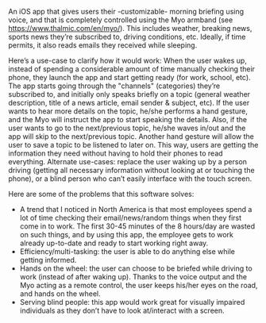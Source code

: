 An iOS app that gives users their -customizable- morning briefing using voice, and that is completely controlled using the Myo armband (see https://www.thalmic.com/en/myo/). This includes weather, breaking news, sports news they’re subscribed to, driving conditions, etc. Ideally, if time permits, it also reads emails they received while sleeping.

Here’s a use-case to clarify how it would work:
When the user wakes up, instead of spending a considerable amount of time manually checking their phone, they launch the app and start getting ready (for work, school, etc). The app starts going through the "channels" (categories) they’re subscribed to, and initially only speaks briefly on a topic (general weather description, title of a news article, email sender & subject, etc). If the user wants to hear more details on the topic, he/she performs a hand gesture, and the Myo will instruct the app to start speaking the details. Also, if the user wants to go to the next/previous topic, he/she waves in/out and the app will skip to the next/previous topic. Another hand gesture will allow the user to save a topic to be listened to later on. This way, users are getting the information they need without having to hold their phones to read everything.
Alternate use-cases: replace the user waking up by a person driving (getting all necessary information without looking at or touching the phone), or a blind person who can’t easily interface with the touch screen.

Here are some of the problems that this software solves:
- A trend that I noticed in North America is that most employees spend a lot of time checking their email/news/random things when they first come in to work. The first 30-45 minutes of the 8 hours/day are wasted on such things, and by using this app, the employee gets to work already up-to-date and ready to start working right away.
- Efficiency/multi-tasking: the user is able to do anything else while getting informed.
- Hands on the wheel: the user can choose to be briefed while driving to work (instead of after waking up). Thanks to the voice output and the Myo acting as a remote control, the user keeps his/her eyes on the road, and hands on the wheel.
- Serving blind people: this app would work great for visually impaired individuals as they don’t have to look at/interact with a screen.
